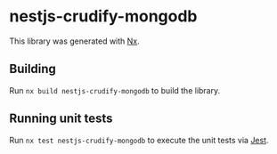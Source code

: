 # nestjs-crudify-mongodb

This library was generated with [Nx](https://nx.dev).

## Building

Run `nx build nestjs-crudify-mongodb` to build the library.

## Running unit tests

Run `nx test nestjs-crudify-mongodb` to execute the unit tests via [Jest](https://jestjs.io).
